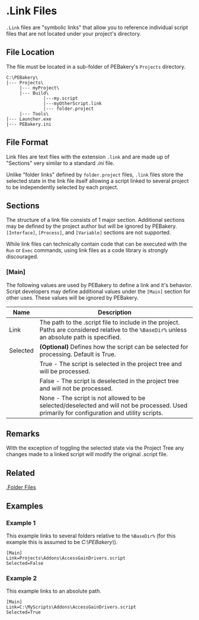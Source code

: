 # .Link Files

`.Link` files are "symbolic links" that allow you to reference individual script files that are not located under your project's directory.

## File Location

The file must be located in a sub-folder of PEBakery's `Projects` directory.

```text
C:\PEBakery\
|--- Projects\
     |--- myProject\
     |--- Build\
              |---my.script
              |---myOtherScript.link
              |--- folder.project
     |--- Tools\
|--- Launcher.exe
|--- PEBakery.ini
```

## File Format

Link files are text files with the extension `.link` and are made up of "Sections" very similar to a standard _.ini_ file.

Unlike "folder links" defined by `folder.project` files, `.link` files store the selected state in the link file itself allowing a script linked to several project to be independently selected by each project.

## Sections

The structure of a link file consists of 1 major section. Additional sections may be defined by the project author but will be ignored by PEBakery. `[Interface]`, `[Process]`, and `[Variable]` sections are not supported.

While link files can technically contain code that can be executed with the `Run` or `Exec` commands, using link files as a code library is strongly discouraged.

### [Main]

The following values are used by PEBakery to define a link and it's behavior. Script developers may define additional values under the `[Main]` section for other uses. These values will be ignored by PEBakery.

| Name | Description |
| --- | --- |
| Link | The path to the .script file to include in the project. Paths are considered relative to the `%BaseDir%` unless an absolute path is specified. |
|Selected | **(Optional)** Defines how the script can be selected for processing. Default is True. |
|| True - The script is selected in the project tree and will be processed. |
|| False - The script is deselected in the project tree and will not be processed. |
|| None - The script is not allowed to be selected/deselected and will not be processed. Used primarily for configuration and utility scripts. |

## Remarks

With the exception of toggling the selected state via the Project Tree any changes made to a linked script will modify the original .script file.

## Related

[.Folder Files](./FolderFiles.md)

## Examples

### Example 1

This example links to several folders relative to the `%BaseDir%` (for this example this is assumed to be _C:\PEBakery\\_).

```pebakery
[Main]
Link=Projects\Addons\AccessGainDrivers.script
Selected=False
```

### Example 2

This example links to an absolute path.

```pebakery
[Main]
Link=C:\MyScripts\Addons\AccessGainDrivers.script
Selected=True
```